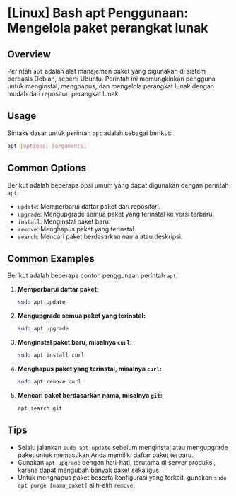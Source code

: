 # [Linux] Bash apt Penggunaan: Mengelola paket perangkat lunak

## Overview
Perintah `apt` adalah alat manajemen paket yang digunakan di sistem berbasis Debian, seperti Ubuntu. Perintah ini memungkinkan pengguna untuk menginstal, menghapus, dan mengelola perangkat lunak dengan mudah dari repositori perangkat lunak.

## Usage
Sintaks dasar untuk perintah `apt` adalah sebagai berikut:

```bash
apt [options] [arguments]
```

## Common Options
Berikut adalah beberapa opsi umum yang dapat digunakan dengan perintah `apt`:

- `update`: Memperbarui daftar paket dari repositori.
- `upgrade`: Mengupgrade semua paket yang terinstal ke versi terbaru.
- `install`: Menginstal paket baru.
- `remove`: Menghapus paket yang terinstal.
- `search`: Mencari paket berdasarkan nama atau deskripsi.

## Common Examples
Berikut adalah beberapa contoh penggunaan perintah `apt`:

1. **Memperbarui daftar paket:**
   ```bash
   sudo apt update
   ```

2. **Mengupgrade semua paket yang terinstal:**
   ```bash
   sudo apt upgrade
   ```

3. **Menginstal paket baru, misalnya `curl`:**
   ```bash
   sudo apt install curl
   ```

4. **Menghapus paket yang terinstal, misalnya `curl`:**
   ```bash
   sudo apt remove curl
   ```

5. **Mencari paket berdasarkan nama, misalnya `git`:**
   ```bash
   apt search git
   ```

## Tips
- Selalu jalankan `sudo apt update` sebelum menginstal atau mengupgrade paket untuk memastikan Anda memiliki daftar paket terbaru.
- Gunakan `apt upgrade` dengan hati-hati, terutama di server produksi, karena dapat mengubah banyak paket sekaligus.
- Untuk menghapus paket beserta konfigurasi yang terkait, gunakan `sudo apt purge [nama_paket]` alih-alih `remove`.